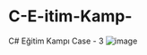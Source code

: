 # C-E-itim-Kamp-
C# Eğitim Kampı Case - 3
![image](https://github.com/user-attachments/assets/effad83f-64a3-4d52-8338-2c0d383f3dc1)
